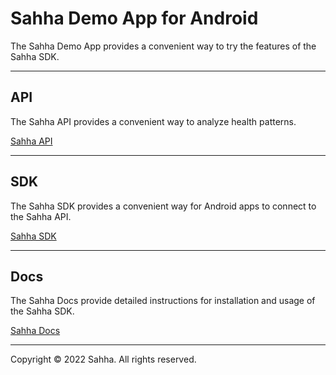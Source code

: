 # Sahha Demo App for Android

The Sahha Demo App provides a convenient way to try the features of the Sahha SDK.

---

## API

The Sahha API provides a convenient way to analyze health patterns.

[Sahha API](https://sandbox-api.sahha.ai/api-docs/)

---

## SDK

The Sahha SDK provides a convenient way for Android apps to connect to the Sahha API.

[Sahha SDK](https://github.com/sahha-ai/sahha-android)

---

## Docs

The Sahha Docs provide detailed instructions for installation and usage of the Sahha SDK.

[Sahha Docs](https://developer.sahha.ai/docs/android/)

---

Copyright © 2022 Sahha. All rights reserved.
